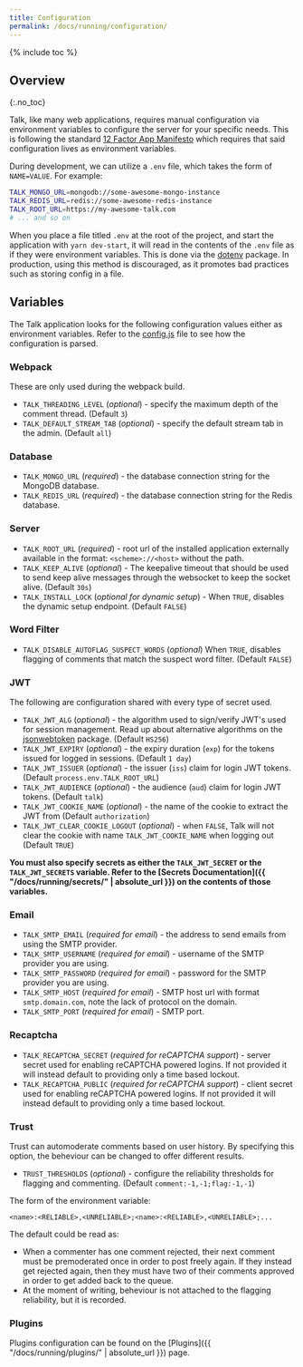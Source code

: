 ```yaml
---
title: Configuration
permalink: /docs/running/configuration/
---
```


{% include toc %}

## Overview
{:.no_toc}

Talk, like many web applications, requires manual configuration via environment
variables to configure the server for your specific needs. This is following the
standard [12 Factor App Manifesto](https://12factor.net/) which requires that
said configuration lives as environment variables.

During development, we can utilize a `.env` file, which takes the form of
`NAME=VALUE`. For example:

```bash
TALK_MONGO_URL=mongodb://some-awesome-mongo-instance
TALK_REDIS_URL=redis://some-awesome-redis-instance
TALK_ROOT_URL=https://my-awesome-talk.com
# ... and so on
```

When you place a file titled `.env` at the root of the project, and start the
application with `yarn dev-start`, it will read in the contents of the `.env`
file as if they were environment variables. This is done via the
[dotenv](https://github.com/motdotla/dotenv) package. In production, using this
method is discouraged, as it promotes bad practices such as storing config in a
file.

## Variables

The Talk application looks for the following configuration values either as
environment variables. Refer to the
[config.js](https://github.com/coralproject/talk/blob/master/config.js) file to
see how the configuration is parsed.

### Webpack

These are only used during the webpack build.

- `TALK_THREADING_LEVEL` (_optional_) - specify the maximum depth of the comment
  thread. (Default `3`)
- `TALK_DEFAULT_STREAM_TAB` (_optional_) - specify the default stream tab in the
  admin. (Default `all`)

### Database

- `TALK_MONGO_URL` (*required*) - the database connection string for the MongoDB database.
- `TALK_REDIS_URL` (*required*) - the database connection string for the Redis database.

### Server

- `TALK_ROOT_URL` (*required*) - root url of the installed application externally
  available in the format: `<scheme>://<host>` without the path.
- `TALK_KEEP_ALIVE` (_optional_) - The keepalive timeout that should be used to
  send keep alive messages through the websocket to keep the socket alive. (Default `30s`)
- `TALK_INSTALL_LOCK` (_optional for dynamic setup_) - When `TRUE`, disables the dynamic setup endpoint. (Default `FALSE`)

### Word Filter

- `TALK_DISABLE_AUTOFLAG_SUSPECT_WORDS` (_optional_)  When `TRUE`, disables flagging of comments that match the suspect word filter. (Default `FALSE`)

### JWT

The following are configuration shared with every type of secret used.

- `TALK_JWT_ALG` (_optional_) - the algorithm used to sign/verify JWT's used for
  session management. Read up about alternative algorithms on the
  [jsonwebtoken](https://www.npmjs.com/package/jsonwebtoken#algorithms-supported) package. (Default `HS256`)
- `TALK_JWT_EXPIRY` (_optional_) - the expiry duration (`exp`) for the tokens
  issued for logged in sessions. (Default `1 day`)
- `TALK_JWT_ISSUER` (_optional_) - the issuer (`iss`) claim for login JWT
  tokens. (Default `process.env.TALK_ROOT_URL`)
- `TALK_JWT_AUDIENCE` (_optional_) - the audience (`aud`) claim for login JWT
  tokens. (Default `talk`)
- `TALK_JWT_COOKIE_NAME` (_optional_) - the name of the cookie to extract the
  JWT from (Default `authorization`)
- `TALK_JWT_CLEAR_COOKIE_LOGOUT` (_optional_) - when `FALSE`, Talk will not
  clear the cookie with name `TALK_JWT_COOKIE_NAME` when logging out (Default
  `TRUE`)

**You must also specify secrets as either the `TALK_JWT_SECRET` or the `TALK_JWT_SECRETS`
variable. Refer to the [Secrets Documentation]({{ "/docs/running/secrets/" | absolute_url }})
on the contents of those variables.**

### Email

- `TALK_SMTP_EMAIL` (*required for email*) - the address to send emails from
  using the SMTP provider.
- `TALK_SMTP_USERNAME` (*required for email*) - username of the SMTP provider
  you are using.
- `TALK_SMTP_PASSWORD` (*required for email*) - password for the SMTP provider
  you are using.
- `TALK_SMTP_HOST` (*required for email*) - SMTP host url with format
  `smtp.domain.com`, note the lack of protocol on the domain.
- `TALK_SMTP_PORT` (*required for email*) - SMTP port.


### Recaptcha

- `TALK_RECAPTCHA_SECRET` (*required for reCAPTCHA support*) - server secret used for enabling reCAPTCHA powered logins. If not provided it will instead default to providing only a time based lockout.
- `TALK_RECAPTCHA_PUBLIC` (*required for reCAPTCHA support*) - client secret used for enabling reCAPTCHA powered logins. If not provided it will instead default to providing only a time based lockout.

### Trust

Trust can automoderate comments based on user history. By specifying this
option, the beheviour can be changed to offer different results.

- `TRUST_THRESHOLDS` (_optional_) - configure the reliability thresholds for
  flagging and commenting. (Default `comment:-1,-1;flag:-1,-1`)

The form of the environment variable:

```
<name>:<RELIABLE>,<UNRELIABLE>;<name>:<RELIABLE>,<UNRELIABLE>;...
```

The default could be read as:

- When a commenter has one comment rejected, their next comment must be
  premoderated once in order to post freely again. If they instead get rejected
  again, then they must have two of their comments approved in order to get
  added back to the queue.
- At the moment of writing, beheviour is not attached to the flagging
  reliability, but it is recorded.

### Plugins

Plugins configuration can be found on the [Plugins]({{ "/docs/running/plugins/" | absolute_url }}) page.